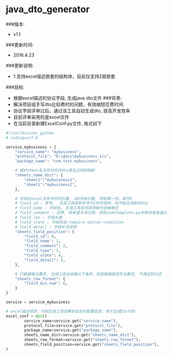 # java_dto_generator
###版本:
  * v1.1 

###更新时间:
  * 2016.4.23
  
###更新说明:
  * 1.支持excel描述嵌套的结构体，目前仅支持2层嵌套

###目标:
  * 根据excel描述的协议字段, 生成java dto文件
###背景:
  * 解决项目组手写dto比较费时的问题，有效缩短花费时间. 
  * 协议字段评审过后，通过该工具自动生成dto, 提高开发效率
  * 目前评审采用的是excel文件
  * 在当前目录新建ExcelConf.py文件, 格式如下
```python
#!/usr/bin/env python
# coding=utf-8

service_mybusiness = {
    "service_name": "mybusiness",
    "protocol_file": "D:\docs\mybusiness.xls",
    "package_name": "com.test.mybusiness",

    # 维护sheet名与所对应的dto类名之间的映射
    "sheets_name_dict": {
        "sheet1":"mybusiness1",
        "sheet1":"mybusiness2",
    },

    # 字段在excel文件中的列位置, 从0开始计数, 例如第一列，即为0
    # field_id : 序号,  生成工具读到序号为1的字段时，将开始生成新的dto
    # field_name : 字段名, 生成工具会将其转换为驼峰格式
    # field_comment : 注释, 若希望关闭注释，请在CodeTemplate.py中修改或者通过set_option_comment修改
    # field_len : 字段长度
    # field_state : 字段状态-require option condition
    # field_detail : 字段补充说明
    "sheets_field_position": {
        "field_id": 0,
        "field_name": 1,
        "field_comment": 2,
        "field_type": 3,
        "field_state": 4,
        "field_detail": 5,
    },

    # 行数据格式要求, 生成工具会依据以下条件，检查数据是否符合要求, 不满足则过滤
    "sheets_row_format": {
        "field_min_num": 6,
    }
}

service = service_mybusiness

# excel描述信息，代码生成工具会解析此处的配置信息，用于生成Dto代码
excel_conf = dict(
        service_name=service.get("service_name"),
        protocol_file=service.get("protocol_file"),
        package_name=service.get("package_name"),
        sheets_name_dict=service.get("sheets_name_dict"),
        sheets_row_format=service.get("sheets_row_format"),
        sheets_field_position=service.get("sheets_field_position"),
)
```
